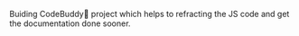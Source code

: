 Buiding CodeBuddy🧠 project which helps to refracting the JS code and get the documentation done sooner.